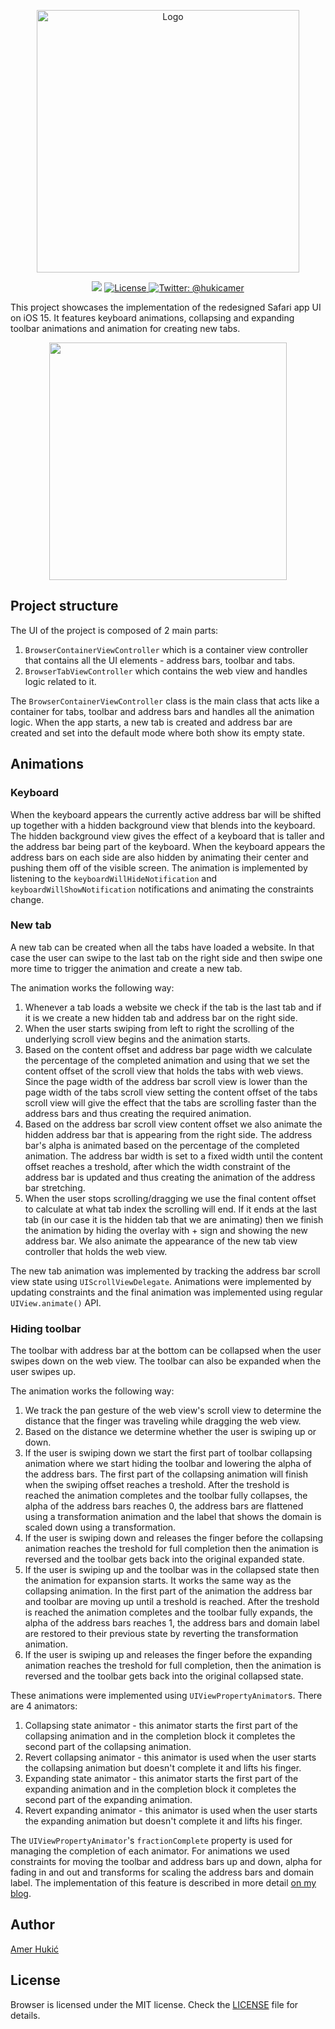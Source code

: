 <p align="center">
<img src="https://raw.githubusercontent.com/amerhukic/Browser/main/Logo.png" width="420" max-width="80%" alt="Logo" />
</p>

<p align="center">
    <img src="https://img.shields.io/badge/Swift-5-orange.svg" />
    <a href="">
        <img src="https://img.shields.io/badge/Licence-MIT-green.svg" alt="License">
    </a>
    <a href="https://twitter.com/hukicamer">
        <img src="https://img.shields.io/badge/contact-%40hukicamer-blue.svg?style=flat" alt="Twitter: @hukicamer" />
    </a>
</p>

This project showcases the implementation of the redesigned Safari app UI on iOS 15. It features keyboard animations, collapsing and expanding toolbar animations and animation for creating new tabs. 

<p align="center">
<img src="https://raw.githubusercontent.com/amerhukic/Browser/main/Demo.gif" width="380" max-width="80%"/>
</p>

## Project structure

The UI of the project is composed of 2 main parts:
1. `BrowserContainerViewController` which is a container view controller that contains all the UI elements - address bars, toolbar and tabs.
2. `BrowserTabViewController` which contains the web view and handles logic related to it.

The `BrowserContainerViewController` class is the main class that acts like a container for tabs, toolbar and address bars and handles all the animation logic.
When the app starts, a new tab is created and address bar are created and set into the default mode where both show its empty state.

## Animations
### Keyboard

When the keyboard appears the currently active address bar will be shifted up together with a hidden background view that blends into the keyboard. The hidden background view gives the effect of a keyboard that is taller and the address bar being part of the keyboard. When the keyboard appears the address bars on each side are also hidden by animating their center and pushing them off of the visible screen.
The animation is implemented by listening to the `keyboardWillHideNotification` and `keyboardWillShowNotification` notifications and animating the constraints change.

### New tab

A new tab can be created when all the tabs have loaded a website. In that case the user can swipe to the last tab on the right side and then swipe one more time
to trigger the animation and create a new tab.

The animation works the following way:

1. Whenever a tab loads a website we check if the tab is the last tab and if it is we create a new hidden tab and address bar on the right side.
2. When the user starts swiping from left to right the scrolling of the underlying scroll view begins and the animation starts.
3. Based on the content offset and address bar page width we calculate the percentage of the completed animation and using that we set the content offset of the scroll view that holds the tabs with web views. Since the page width of the address bar scroll view is lower than the page width of the tabs scroll view setting the content offset of the tabs scroll view will give the effect that the tabs are scrolling faster than the address bars and thus creating the required animation.
4. Based on the address bar scroll view content offset we also animate the hidden address bar that is appearing from the right side. The address bar's alpha is animated based on the percentage of the completed animation. The address bar width is set to a fixed width until the content offset reaches a treshold, after which the width constraint of the address bar is updated and thus creating the animation of the address bar stretching.
5. When the user stops scrolling/dragging we use the final content offset to calculate at what tab index the scrolling will end. If it ends at the last tab (in our case it is the hidden tab that we are animating) then we finish the animation by hiding the overlay with + sign and showing the new address bar. We also animate the appearance of the new tab view controller that holds the web view.

The new tab animation was implemented by tracking the address bar scroll view state using `UIScrollViewDelegate`. Animations were implemented by updating constraints and the final animation was implemented using regular `UIView.animate()` API. 

### Hiding toolbar

The toolbar with address bar at the bottom can be collapsed when the user swipes down on the web view. The toolbar can also be expanded when the user swipes up. 

The animation works the following way:

1. We track the pan gesture of the web view's scroll view to determine the distance that the finger was traveling while dragging the web view.
2. Based on the distance we determine whether the user is swiping up or down. 
3. If the user is swiping down we start the first part of toolbar collapsing animation where we start hiding the toolbar and lowering the alpha of the address bars. The first part of the collapsing animation will finish when the swiping offset reaches a treshold. After the treshold is reached the animation completes and the toolbar fully collapses, the alpha of the address bars reaches 0, the address bars are flattened using a transformation animation and the label that shows the domain is scaled down using a transformation.
4. If the user is swiping down and releases the finger before the collapsing animation reaches the treshold for full completion then the animation is reversed and the toolbar gets back into the original expanded state.
5. If the user is swiping up and the toolbar was in the collapsed state then the animation for expansion starts. It works the same way as the collapsing animation. In the first part of the animation the address bar and toolbar are moving up until a treshold is reached. After the treshold is reached the animation completes and the toolbar fully expands, the alpha of the address bars reaches 1, the address bars and domain label are restored to their previous state by reverting the transformation animation.
6. If the user is swiping up and releases the finger before the expanding animation reaches the treshold for full completion, then the animation is reversed and the toolbar gets back into the original collapsed state.

These animations were implemented using `UIViewPropertyAnimator`s. There are 4 animators:
1. Collapsing state animator - this animator starts the first part of the collapsing animation and in the completion block it completes the second part of the collapsing animation.
2. Revert collapsing animator - this animator is used when the user starts the collapsing animation but doesn't complete it and lifts his finger.
3. Expanding state animator - this animator starts the first part of the expanding animation and in the completion block it completes the second part of the expanding animation.
4. Revert expanding animator - this animator is used when the user starts the expanding animation but doesn't complete it and lifts his finger.

The `UIViewPropertyAnimator`'s `fractionComplete` property is used for managing the completion of each animator.
For animations we used constraints for moving the toolbar and address bars up and down, alpha for fading in and out and transforms for scaling the address bars and domain label.
The implementation of this feature is described in more detail [on my blog](https://www.amerhukic.com/implementing-the-safari-toolbar-collapsing-and-expanding-animation-on-ios-15).

## Author

[Amer Hukić](https://amerhukic.com)

## License

Browser is licensed under the MIT license. Check the [LICENSE](LICENSE) file for details.
